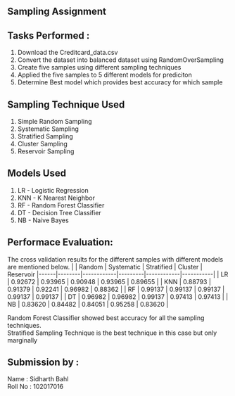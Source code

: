 ## Sampling Assignment



## Tasks Performed :
1. Download the Creditcard_data.csv
2. Convert the dataset into balanced dataset using RandomOverSampling
3. Create five samples using different sampling techniques
4. Applied the five samples to 5 different models for prediciton
5. Determine Best model which provides best accuracy for which sample

## Sampling Technique Used
1. Simple Random Sampling
2. Systematic Sampling
3. Stratified Sampling
4. Cluster Sampling
5. Reservoir Sampling

## Models Used
1. LR - Logistic Regression
2. KNN - K Nearest Neighbor
3. RF - Random Forest Classifier
4. DT - Decision Tree Classifier
5. NB - Naive Bayes

## Performace Evaluation:
The cross validation results for the different samples with different models are mentioned below.
|      | Random | Systematic | Stratified | Cluster | Reservoir
|------|--------|------------|---------|------------|-----------|
| LR  | 0.92672 | 0.93965     | 0.90948   | 0.93965     |      0.89655      |
| KNN  | 0.88793 | 0.91379      | 0.92241  | 0.96982      |      0.88362     |
| RF  | 0.99137  | 0.99137     | 0.99137  | 0.99137     |        0.99137    |
| DT  | 0.96982  | 0.96982      | 0.99137   | 0.97413     |    0.97413        |
| NB  | 0.83620  | 0.84482     | 0.84051  | 0.95258    |      0.83620      |

Random Forest Classifier showed best accuracy for all the sampling techniques.
<br>
Stratified Sampling Technique is the best technique in this case but only marginally

## Submission by :
Name : Sidharth Bahl
<br>
Roll No : 102017016
